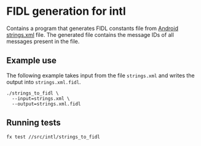 # FIDL generation for intl

Contains a program that generates FIDL constants file from [Android
strings.xml][android-strings] file.  The generated file contains the message
IDs of all messages present in the file.

[android-strings]: https://developer.android.com/guide/topics/resources/string-resource

## Example use

The following example takes input from the file `strings.xml` and writes the
output into `strings.xml.fidl`.

```
./strings_to_fidl \
  --input=strings.xml \
  --output=strings.xml.fidl
```

## Running tests

```
fx test //src/intl/strings_to_fidl
```


